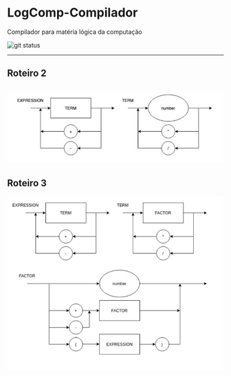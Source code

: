 # LogComp-Compilador
Compilador para matéria lógica da computação

![git status](http://3.129.230.99/svg/BrunoFNRodrigues/LogComp-Compilador/)

---
## Roteiro 2
![alt text](img/roteiro2.png "Diagrama Sintatico")
---
## Roteiro 3
![alt text](img/roteiro3.png "Diagrama Sintatico")
